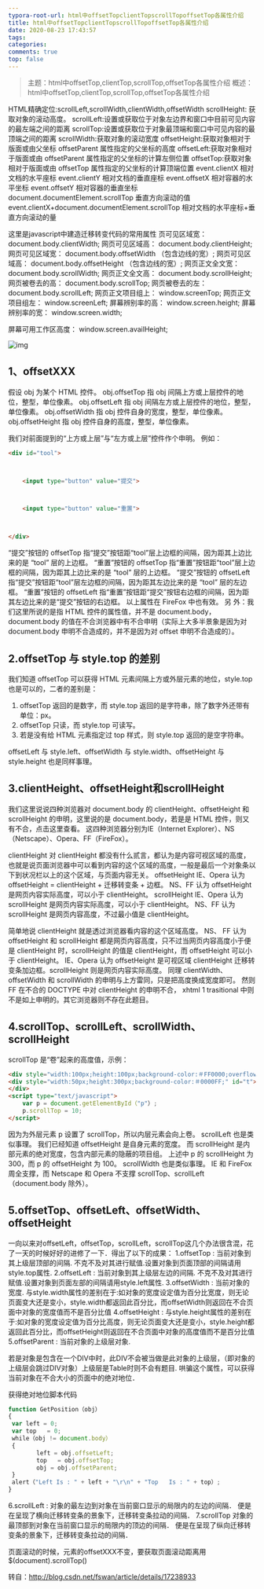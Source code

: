 ```yaml
---
typora-root-url: html中offsetTopclientTopscrollTopoffsetTop各属性介绍
title: html中offsetTopclientTopscrollTopoffsetTop各属性介绍
date: 2020-08-23 17:43:57
tags:
categories: 
comments: true
top: false
---
```


> 主题：html中offsetTop,clientTop,scrollTop,offsetTop各属性介绍
> 概述：html中offsetTop,clientTop,scrollTop,offsetTop各属性介绍

<!--正文-->
<!--more-->

HTML精确定位:scrollLeft,scrollWidth,clientWidth,offsetWidth 
scrollHeight: 获取对象的滚动高度。 
scrollLeft:设置或获取位于对象左边界和窗口中目前可见内容的最左端之间的距离 
scrollTop:设置或获取位于对象最顶端和窗口中可见内容的最顶端之间的距离 
scrollWidth:获取对象的滚动宽度 
offsetHeight:获取对象相对于版面或由父坐标 offsetParent 属性指定的父坐标的高度 
offsetLeft:获取对象相对于版面或由 offsetParent 属性指定的父坐标的计算左侧位置 
offsetTop:获取对象相对于版面或由 offsetTop 属性指定的父坐标的计算顶端位置 
event.clientX 相对文档的水平座标 
event.clientY 相对文档的垂直座标 
event.offsetX 相对容器的水平坐标 
event.offsetY 相对容器的垂直坐标 
document.documentElement.scrollTop 垂直方向滚动的值 
event.clientX+document.documentElement.scrollTop 相对文档的水平座标+垂直方向滚动的量

这里是javascript中建造迁移转变代码的常用属性
页可见区域宽： document.body.clientWidth;
网页可见区域高： document.body.clientHeight;
网页可见区域宽： document.body.offsetWidth  （包含边线的宽）;
网页可见区域高： document.body.offsetHeight （包含边线的宽）;
网页正文全文宽： document.body.scrollWidth;
网页正文全文高： document.body.scrollHeight;
网页被卷去的高： document.body.scrollTop;
网页被卷去的左： document.body.scrollLeft;
网页正文项目组上： window.screenTop;
网页正文项目组左： window.screenLeft;
屏幕辨别率的高： window.screen.height;
屏幕辨别率的宽： window.screen.width;

屏幕可用工作区高度： window.screen.availHeight;

![img](/images/20160810144543410.jpg)



## 1、offsetXXX

假设 obj 为某个 HTML 控件。
obj.offsetTop 指 obj 间隔上方或上层控件的地位，整型，单位像素。
obj.offsetLeft 指 obj 间隔左方或上层控件的地位，整型，单位像素。
obj.offsetWidth 指 obj 控件自身的宽度，整型，单位像素。
obj.offsetHeight 指 obj 控件自身的高度，整型，单位像素。

我们对前面提到的“上方或上层”与“左方或上层”控件作个申明。
例如：

```html
<div id="tool">



	<input type="button" value="提交">



	<input type="button" value="重置">



</div>
```


“提交”按钮的 offsetTop 指“提交”按钮距“tool”层上边框的间隔，因为距其上边比来的是 “tool” 层的上边框。
“重置”按钮的 offsetTop 指“重置”按钮距“tool”层上边框的间隔，因为距其上边比来的是 “tool” 层的上边框。
“提交”按钮的 offsetLeft 指“提交”按钮距“tool”层左边框的间隔，因为距其左边比来的是 “tool” 层的左边框。
“重置”按钮的 offsetLeft 指“重置”按钮距“提交”按钮右边框的间隔，因为距其左边比来的是“提交”按钮的右边框。
以上属性在 FireFox 中也有效。
另 外：我们这里所说的是指 HTML 控件的属性值，并不是 document.body，document.body 的值在不合浏览器中有不合申明（实际上大多半景象是因为对 document.body 申明不合造成的，并不是因为对 offset 申明不合造成的）。



## 2.offsetTop 与 style.top 的差别

我们知道 offsetTop 可以获得 HTML 元素间隔上方或外层元素的地位，style.top 也是可以的，二者的差别是：

1. offsetTop 返回的是数字，而 style.top 返回的是字符串，除了数字外还带有单位：px。
2. offsetTop 只读，而 style.top 可读写。
3. 若是没有给 HTML 元素指定过 top 样式，则 style.top 返回的是空字符串。

offsetLeft 与 style.left、offsetWidth 与 style.width、offsetHeight 与 style.height 也是同样事理。



## 3.clientHeight、offsetHeight和scrollHeight

我们这里说说四种浏览器对 document.body 的 clientHeight、offsetHeight 和 scrollHeight 的申明，这里说的是 document.body，若是是 HTML 控件，则又有不合，点击这里查看。
这四种浏览器分别为IE（Internet Explorer）、NS（Netscape）、Opera、FF（FireFox）。

clientHeight
对 clientHeight 都没有什么贰言，都认为是内容可视区域的高度，也就是说页面浏览器中可以看到内容的这个区域的高度，一般是最后一个对象条以下到状况栏以上的这个区域，与页面内容无关。
offsetHeight
IE、Opera 认为 offsetHeight = clientHeight + 迁移转变条 + 边框。
NS、FF 认为 offsetHeight 是网页内容实际高度，可以小于 clientHeight。
scrollHeight
IE、Opera 认为 scrollHeight 是网页内容实际高度，可以小于 clientHeight。
NS、FF 认为 scrollHeight 是网页内容高度，不过最小值是 clientHeight。

简单地说
clientHeight 就是透过浏览器看内容的这个区域高度。
NS、 FF 认为 offsetHeight 和 scrollHeight 都是网页内容高度，只不过当网页内容高度小于便是 clientHeight 时，scrollHeight 的值是 clientHeight，而 offsetHeight 可以小于 clientHeight。
IE、Opera 认为 offsetHeight 是可视区域 clientHeight 迁移转变条加边框。scrollHeight 则是网页内容实际高度。
同理
clientWidth、offsetWidth 和 scrollWidth 的申明与上方雷同，只是把高度换成宽度即可。
然则
FF 在不合的 DOCTYPE 中对 clientHeight 的申明不合， xhtml 1 trasitional 中则不是如上申明的。其它浏览器则不存在此题目。

## 4.scrollTop、scrollLeft、scrollWidth、scrollHeight

scrollTop 是“卷”起来的高度值，示例：



```html
<div style="width:100px;height:100px;background-color:＃FF0000;overflow:hidden;" id="p">
<div style="width:50px;height:300px;background-color:＃0000FF;" id="t">若是为 p 设置了 scrollTop，这些内容可能不会完全显示。</div>
</div>
<script type="text/javascript">
	var p = document.getElementById（"p"）;
	p.scrollTop = 10;
</script>
```

因为为外层元素 p 设置了 scrollTop，所以内层元素会向上卷。
scrollLeft 也是类似事理。
我们已经知道 offsetHeight 是自身元素的宽度。
而 scrollHeight 是内部元素的绝对宽度，包含内部元素的隐蔽的项目组。
上述中 p 的 scrollHeight 为 300，而 p 的 offsetHeight 为 100。
scrollWidth 也是类似事理。
IE 和 FireFox 周全支撑，而 Netscape 和 Opera 不支撑 scrollTop、scrollLeft（document.body 除外）。



## 5.offsetTop、offsetLeft、offsetWidth、offsetHeight

一向以来对offsetLeft，offsetTop，scrollLeft，scrollTop这几个办法很含混，花了一天的时候好好的进修了一下．得出了以下的成果：
1.offsetTop   :
当前对象到其上级层顶部的间隔.
不克不及对其进行赋值.设置对象到页面顶部的间隔请用style.top属性.
2.offsetLeft :
当前对象到其上级层左边的间隔.
不克不及对其进行赋值.设置对象到页面左部的间隔请用style.left属性.
3.offsetWidth :
当前对象的宽度.
与style.width属性的差别在于:如对象的宽度设定值为百分比宽度，则无论页面变大还是变小，style.width都返回此百分比，而offsetWidth则返回在不合页面中对象的宽度值而不是百分比值
4.offsetHeight :
与style.height属性的差别在于:如对象的宽度设定值为百分比高度，则无论页面变大还是变小，style.height都返回此百分比，而offsetHeight则返回在不合页面中对象的高度值而不是百分比值
5.offsetParent  :
当前对象的上级层对象.

若是对象是包含在一个DIV中时，此DIV不会被当做是此对象的上级层，（即对象的上级层会跳过DIV对象）上级层是Table时则不会有题目.
哄骗这个属性，可以获得当前对象在不合大小的页面中的绝对地位．

获得绝对地位脚本代码

```javascript
function GetPosition（obj）
{
 var left = 0;
 var top   = 0;
 while（obj != document.body）
 {
        left = obj.offsetLeft;
        top   = obj.offsetTop;
        obj = obj.offsetParent;
 }
 alert（"Left Is : " + left + "\r\n" + "Top   Is : " + top）;
}
```

6.scrollLeft :
对象的最左边到对象在当前窗口显示的局限内的左边的间隔．
便是在呈现了横向迁移转变条的景象下，迁移转变条拉动的间隔．
7.scrollTop
对象的最顶部到对象在当前窗口显示的局限内的顶边的间隔．
便是在呈现了纵向迁移转变条的景象下，迁移转变条拉动的间隔．



页面滚动的时候，元素的offsetXXX不变，要获取页面滚动距离用$(document).scrollTop()



转自：http://blog.csdn.net/fswan/article/details/17238933